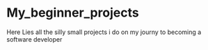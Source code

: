 # My_beginner_projects
Here Lies all the silly small projects i do on my journy to becoming a software developer
